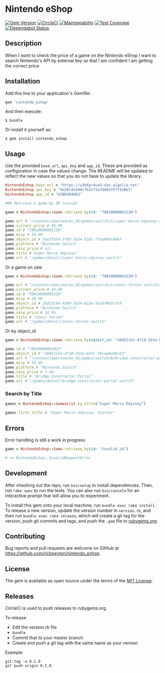 # Nintendo eShop

[![Gem Version](https://badge.fury.io/rb/nintendo_eshop.svg)](https://badge.fury.io/rb/nintendo_eshop)
[![CircleCI](https://circleci.com/gh/rickpeyton/nintendo_eshop.svg?style=svg)](https://circleci.com/gh/rickpeyton/nintendo_eshop)
[![Maintainability](https://api.codeclimate.com/v1/badges/5e41e08d88dbecfcf318/maintainability)](https://codeclimate.com/github/rickpeyton/nintendo_eshop/maintainability)
[![Test Coverage](https://api.codeclimate.com/v1/badges/5e41e08d88dbecfcf318/test_coverage)](https://codeclimate.com/github/rickpeyton/nintendo_eshop/test_coverage)
[![Dependabot Status](https://api.dependabot.com/badges/status?host=github&identifier=193173552)](https://dependabot.com)

## Description

When I want to check the price of a game on the Nintendo eShop I want to search Nintendo's API by external key so that I am confident I am getting the correct price.

## Installation

Add this line to your application's Gemfile:

```ruby
gem 'nintendo_eshop'
```

And then execute:

    $ bundle

Or install it yourself as:

    $ gem install nintendo_eshop

## Usage

Use the provided `base_url`, `api_key` and `app_id`. These are provided as configuration in case the values change. The README will be updated to reflect the new values so that you do not have to update the library.

```ruby
NintendoEshop.base_url = "https://u3b6gr4ua3-dsn.algolia.net"
NintendoEshop.api_key = "9a20c93440cf63cf1a7008d75f7438bf"
NintendoEshop.app_id = "U3B6GR4UA3"

### Retrieve a game by ID (nsuid)

game = NintendoEshop::Game.retrieve_by(id: "70010000001130")

game.art # "/content/dam/noa/en_US/games/switch/s/super-mario-odyssey-switch/Switch_SuperMarioOdyssey_box.png"
game.current_price # 59.99
game.id # "70010000001130"
game.msrp # 59.99
game.object_id # 3ce3fb54-5f95-3a24-9101-7faa694c4b6f
game.platform # "Nintendo Switch"
game.sale_price # nil
game.title # Super Mario Odyssey"
game.url # "/games/detail/super-mario-odyssey-switch"
```

Or a game on sale

```ruby
game = NintendoEshop::Game.retrieve_by(id: "70010000001539")

game.art # "/content/dam/noa/en_US/games/switch/s/sonic-forces-switch/Switch_SonicForces_box.png"
game.current_price # 14.99
game.id # "70010000001539"
game.msrp # 29.99
game.object_id # 26322c64-9268-3a24-822e-5e10f9e5cfc9
game.platform # "Nintendo Switch"
game.sale_price # 14.99
game.title # "Sonic Forces"
game.url # "/games/detail/sonic-forces-switch"
```

Or by object_id

```ruby
game = NintendoEshop::Game.retrieve_by(object_id: "26851cb3-4f10-333a-8d7c-f9cae4a9bc03")

game.id # "70010000001023"
game.object_id # "26851cb3-4f10-333a-8d7c-f9cae4a9bc03"
game.art # "/content/dam/noa/en_US/games/switch/b/bridge-constructor-portal-switch/Switch_BridgeConstructorPortal_box_eShop.png"
game.msrp # 14.99
game.platform # "Nintendo Switch"
game.sale_price # 7.49
game.title # "Bridge Constructor Portal"
game.url # "/games/detail/bridge-constructor-portal-switch"
```

### Search by Title

```ruby
games = NintendoEshop::GamesList.by_title("Super Mario Odyssey")

games.first.title # "Super Mario Odyssey: Starter"
```

## Errors

Error handling is still a work in progress

```ruby
game = NintendoEshop::Game.retrieve_by(id: "invalid id")

# => NintendoEshop::InvalidRequestError
```

## Development

After checking out the repo, run `bin/setup` to install dependencies. Then, run `rake spec` to run the tests. You can also run `bin/console` for an interactive prompt that will allow you to experiment.

To install this gem onto your local machine, run `bundle exec rake install`. To release a new version, update the version number in `version.rb`, and then run `bundle exec rake release`, which will create a git tag for the version, push git commits and tags, and push the `.gem` file to [rubygems.org](https://rubygems.org).

## Contributing

Bug reports and pull requests are welcome on GitHub at https://github.com/rickpeyton/nintendo_eshop.

## License

The gem is available as open source under the terms of the [MIT License](https://opensource.org/licenses/MIT).

## Releases

CircleCi is used to push releases to rubygems.org

To release

* Edit the version.rb file
* `bundle`
* Commit that to your master branch
* Create and push a git tag with the same name as your version

Example

```
git tag -a 0.1.0
git push origin 0.1.0
```
